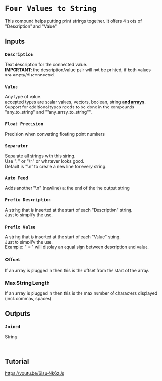 # `Four Values to String`
This compund helps putting print strings together.
It offers 4 slots of "Description" and "Value"

## Inputs

### `Description`
Text description for the connected value.
<br><b>IMPORTANT</b>: the description/value pair will not be printed, if both values are empty/disconnected.

### `Value`
Any type of value.
<br>accepted types are scalar values, vectors, boolean, string <b><u>and arrays</u></b>.
<br>Support for additional types needs to be done in the compounds "any_to_string" and ""any_array_to_string"".

### `Float Precision`
Precision when converting floating point numbers

### `Separator`
Separate all strings with this string.
<br>Use ", " or "\n" or whatever looks good.
<br>Default is "\n" to create a new line for every string.

### `Auto Feed`
Adds another "\n" (newline) at the end of the the output string.

### `Prefix Description`
A string that is inserted at the start of each "Description" string.<br>
Just to simplify the use.

### `Prefix Value`
A string that is inserted at the start of each "Value" string.<br>
Just to simplify the use.<br>
Example: " = " will display an equal sign between description and value.

### Offset
If an array is plugged in then this is the offset from the start of the array.

### Max String Length
If an array is plugged in then this is the max number of characters displayed (incl. commas, spaces)

## Outputs

### `Joined`
String

<br>


## Tutorial

https://youtu.be/6lsu-Nk6zJs
<br><br>
